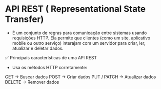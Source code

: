 # API REST ( Representational State Transfer)

- É um conjunto de regras para comunicação entre sistemas usando requisições HTTP. Ela permite que clientes (como um site, aplicativo mobile ou outro serviço) interajam com um servidor para criar, ler, atualizar e deletar dados.

✅ Principais características de uma API REST

- Usa os métodos HTTP corretamente:

GET → Buscar dados
POST → Criar dados
PUT / PATCH → Atualizar dados
DELETE → Remover dados
